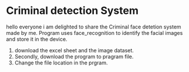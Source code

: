 # Criminal detection System 
hello everyone i am delighted to share the Criminal face detetion system made by me.
Program uses face_recognition to identify the facial images and store it in the device.
1. download the excel sheet and the image dataset.
2. Secondly, download the program to pragram file.
3. Change the file location in the prgram.
